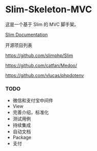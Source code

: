 # Slim-Skeleton-MVC

<!--[![Build Status](https://travis-ci.org/dolphin836/Slim-Skeleton-MVC.svg?branch=master)](https://travis-ci.org/dolphin836/Slim-Skeleton-MVC)-->

这是一个基于 Slim 的 MVC 脚手架。

[Slim Documentation](https://www.slimframework.com/docs/start/installation.html)

开源项目列表

https://github.com/slimphp/Slim

https://github.com/catfan/Medoo/

https://github.com/vlucas/phpdotenv

### TODO

- 微信和支付宝中间件
- View
- 完善介绍，标准化
- 测试用例
- 持续集成
- 自动文档
- Package
- 支付
